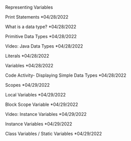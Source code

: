 Representing Variables

Print Statements *04/28/2022


What is a data type? *04/28/2022

Primitive Data Types *04/28/2022


Video: Java Data Types *04/28/2022


Literals *04/28/2022


Variables *04/28/2022

Code Activity- Displaying Simple Data Types *04/28/2022


Scopes *04/29/2022


Local Variables *04/29/2022


Block Scope Variable *04/29/2022


Video: Instance Variables *04/29/2022


Instance Variables *04/29/2022


Class Variables / Static Variables *04/29/2022
